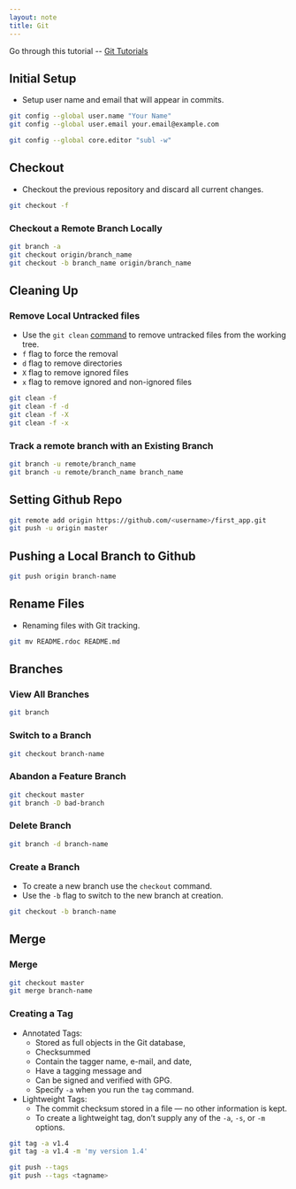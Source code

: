 ```yaml
---
layout: note
title: Git
---
```


Go through this tutorial -- [Git Tutorials](https://www.atlassian.com/git/tutorial)


## Initial Setup
- Setup user name and email that will appear in commits.

```bash
git config --global user.name "Your Name"
git config --global user.email your.email@example.com
```

```bash
git config --global core.editor "subl -w"
```


## Checkout
- Checkout the previous repository and discard all current changes.

```bash
git checkout -f
```

### Checkout a Remote Branch Locally

```bash
git branch -a
git checkout origin/branch_name
git checkout -b branch_name origin/branch_name
```

## Cleaning Up

### Remove Local Untracked files
- Use the `git clean` [command](http://git-scm.com/docs/git-clean) to remove untracked files from the working tree.
- `f` flag to force the removal
- `d` flag to remove directories
- `X` flag to remove ignored files
- `x` flag to remove ignored and non-ignored files

```bash
git clean -f
git clean -f -d
git clean -f -X
git clean -f -x
```


### Track a remote branch with an Existing Branch

```bash
git branch -u remote/branch_name
git branch -u remote/branch_name branch_name
```


## Setting Github Repo

```bash
git remote add origin https://github.com/<username>/first_app.git
git push -u origin master
```


## Pushing a Local Branch to Github

```bash
git push origin branch-name
```


## Rename Files
- Renaming files with Git tracking.

```bash
git mv README.rdoc README.md
```


## Branches

### View All Branches

```bash
git branch
```

### Switch to a Branch

```bash
git checkout branch-name
```

### Abandon a Feature Branch

```bash
git checkout master
git branch -D bad-branch
```


### Delete Branch

```bash
git branch -d branch-name
```


### Create a Branch
- To create a new branch use the `checkout` command.
- Use the `-b` flag to switch to the new branch at creation.

```bash
git checkout -b branch-name
```


## Merge

### Merge

```bash
git checkout master
git merge branch-name
```


### Creating a Tag
- Annotated Tags: 
	- Stored as full objects in the Git database, 
	- Checksummed
	- Contain the tagger name, e-mail, and date, 
	- Have a tagging message and 
	- Can be signed and verified with GPG.
	- Specify `-a` when you run the `tag` command.
- Lightweight Tags: 
	- The commit checksum stored in a file — no other information is kept. 
	- To create a lightweight tag, don’t supply any of the `-a`, `-s`, or `-m` options.

```bash
git tag -a v1.4
git tag -a v1.4 -m 'my version 1.4'
```

```bash
git push --tags
git push --tags <tagname>
```